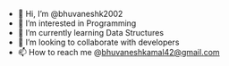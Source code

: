 - 👋 Hi, I’m @bhuvaneshk2002
- 👀 I’m interested in Programming
- 🌱 I’m currently learning Data Structures
- 💞️ I’m looking to collaborate with developers
- 📫 How to reach me @[bhuvaneshkamal42@gmail.com](mailto:bhuvaneshkamal42@gmail.com)

<!---
bhuvaneshk2002/bhuvaneshk2002 is a ✨ special ✨ repository because its `README.md` (this file) appears on your GitHub profile.
You can click the Preview link to take a look at your changes.
--->
